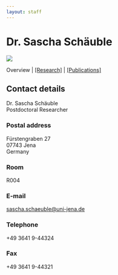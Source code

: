 ```yaml
---
layout: staff
---
```


# Dr. Sascha Schäuble

<div class="portrait">
  <img src="sascha_schäuble-width-185-height-242.jpeg">
</div>

Overview | 
[[Research]](research.html) | 
[[Publications]](publication.html)

## Contact details
Dr. Sascha Schäuble<br/>
Postdoctoral Researcher

### Postal address
Fürstengraben 27<br/>
07743 Jena<br/>
Germany

### Room
R004

### E-mail
[sascha.schaeuble@uni-jena.de](mailto:sascha.schaeuble@uni-jena.de)

### Telephone
+49 3641 9-44324

### Fax
+49 3641 9-44321
